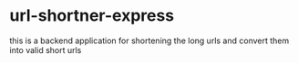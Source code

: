 # url-shortner-express
this is a backend application for shortening the long urls and convert them into valid short urls
